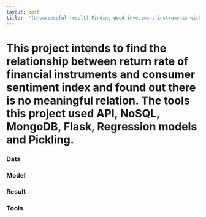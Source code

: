 ```yaml
---
layout: post
title:  "(Unsuccessful result) Finding good investment instruments with consumer sentiment index data"
---
```


# This project intends to find the relationship between return rate of financial instruments and consumer sentiment index and found out there is no meaningful relation. The tools this project used API, NoSQL, MongoDB, Flask, Regression models and Pickling.


### Data


### Model


### Result


### Tools
